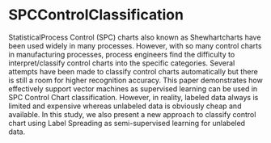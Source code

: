 # SPCControlClassification
StatisticalProcess Control (SPC) charts also known as Shewhartcharts have been used widely in many processes. However, with so many control charts in manufacturing processes, process engineers find the difficulty to interpret/classify control charts into the specific categories. Several attempts have been made to classify control charts automatically but there is still a room for higher recognition accuracy. This paper demonstrates how effectively support vector machines as supervised learning can be used in SPC Control Chart classification. However, in reality, labeled data always is limited and expensive whereas unlabeled data is obviously cheap and available. In this study, we also present a new approach to classify control chart using Label Spreading as semi-supervised learning for unlabeled data.
